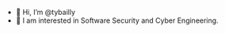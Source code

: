 - 👋 Hi, I’m @tybailly
- 👀 I am interested in Software Security and Cyber Engineering.

<!---
tybailly/tybailly is a ✨ special ✨ repository because its `README.md` (this file) appears on your GitHub profile.
You can click the Preview link to take a look at your changes.
--->
